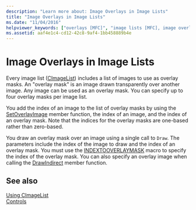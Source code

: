 ```yaml
---
description: "Learn more about: Image Overlays in Image Lists"
title: "Image Overlays in Image Lists"
ms.date: "11/04/2016"
helpviewer_keywords: ["overlays [MFC]", "image lists [MFC], image overlays in", "CImageList class [MFC], image overlays in"]
ms.assetid: aaf4e1c4-cd12-42c8-9af4-1bb458889b4e
---
```

# Image Overlays in Image Lists

Every image list ([CImageList](reference/cimagelist-class.md)) includes a list of images to use as overlay masks. An "overlay mask" is an image drawn transparently over another image. Any image can be used as an overlay mask. You can specify up to four overlay masks per image list.

You add the index of an image to the list of overlay masks by using the [SetOverlayImage](reference/cimagelist-class.md#setoverlayimage) member function, the index of an image, and the index of an overlay mask. Note that the indices for the overlay masks are one-based rather than zero-based.

You draw an overlay mask over an image using a single call to `Draw`. The parameters include the index of the image to draw and the index of an overlay mask. You must use the [INDEXTOOVERLAYMASK](/windows/win32/api/commctrl/nf-commctrl-indextooverlaymask) macro to specify the index of the overlay mask. You can also specify an overlay image when calling the [DrawIndirect](reference/cimagelist-class.md#drawindirect) member function.

## See also

[Using CImageList](using-cimagelist.md)<br/>
[Controls](controls-mfc.md)
